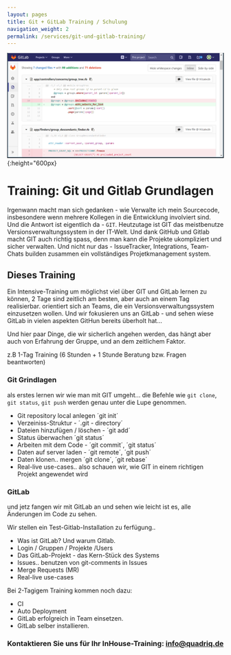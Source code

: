 ```yaml
---
layout: pages
title: Git + GitLab Training / Schulung
navigation_weight: 2
permalink: /services/git-und-gitlab-training/
---
```


![gitlab-git](/assets/images/train/git-gitlab.png){:height="600px}

# Training: Git und Gitlab Grundlagen

Irgenwann macht man sich gedanken - wie Verwalte ich mein Sourcecode, insbesondere wenn mehrere Kollegen in die Entwicklung involviert sind.
Und die Antwort ist eigentlich da - `GIT`. Heutzutage ist GIT das meistbenutze Versionsverwaltungssystem in der IT-Welt. Und dank GitHub und Gitlab macht GIT auch richtig spass, denn man kann die Projekte ukompliziert und sicher verwalten. Und nicht nur das - IssueTracker, Integrations, Team-Chats builden zusammen ein vollständiges Projetkmanagement system.


## Dieses Training

Ein Intensive-Training um möglichst viel über GIT und GitLab lernen zu können, 2 Tage sind zeitlich am besten, aber auch an einem Tag realisierbar.  orientiert sich an Teams, die ein Versionsverwaltungssystem einzusetzen wollen. Und wir fokusieren uns an GitLab - und sehen wiese GitLab in vielen aspekten GitHun bereits überholt hat...

Und hier paar Dinge, die wir sicherlich angehen werden, das hängt aber auch von Erfahrung der Gruppe, und an dem zeitlichem Faktor.

z.B 1-Tag Training (6 Stunden + 1 Stunde Beratung bzw. Fragen beantworten)

### Git Grindlagen

als erstes lernen wir wie man mit GIT umgeht... die Befehle wie `git clone`, `git status`, `git push` werden genau unter die Lupe genommen.

* Git repository local anlegen ´git init´
* Verzeiniss-Struktur - ´.git - directory´
* Dateien hinzufügen / löschen  - ´git add´
* Status überwachen ´git status´
* Arbeiten mit dem Code - ´git commit´, ´git status´
* Daten auf server laden - ´git remote´, ´git push´
* Daten klonen.. mergen   ´git clone´, ´git rebase´
* Real-live use-cases.. also schauen wir, wie GIT in einem richtigen Projekt angewendet wird

### GitLab

und jetz fangen wir mit GitLab an und sehen wie leicht ist es, alle Änderungen im Code zu sehen.

Wir stellen ein Test-Gitlab-Installation zu ferfügung..

* Was ist GitLab? Und warum Gitlab.
* Login / Gruppen / Projekte /Users
* Das GitLab-Projekt - das Kern-Stück des Systems
* Issues..  benutzen von git-comments in Issues
* Merge Requests (MR)
* Real-live use-cases


Bei 2-Tagigem Training kommen noch dazu:

* CI
* Auto Deployment
* GitLab erfolgreich in Team einsetzen.
* GitLab selber installieren.

### Kontaktieren Sie uns für Ihr __InHouse-Training__: info@quadriq.de
